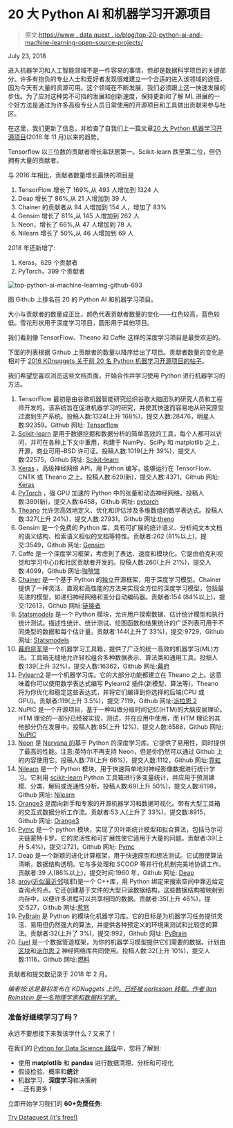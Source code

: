 # 20 大 Python AI 和机器学习开源项目

> 原文:[https://www . data quest . io/blog/top-20-python-ai-and-machine-learning-open-source-projects/](https://www.dataquest.io/blog/top-20-python-ai-and-machine-learning-open-source-projects/)

July 23, 2018

进入机器学习和人工智能领域不是一件容易的事情，但却是数据科学项目的关键部分。许多有抱负的专业人士和爱好者发现很难建立一个合适的进入该领域的途径，因为今天有大量的资源可用。这个领域在不断发展，我们必须跟上这一快速发展的步伐。为了应对这种势不可挡的发展和创新速度，保持更新和了解 ML 进展的一个好方法是通过为许多高级专业人员日常使用的开源项目和工具做出贡献来参与社区。

在这里，我们更新了信息，并检查了自我们上一篇文章[20 大 Python 机器学习开源项目](https://www.kdnuggets.com/2016/11/top-20-python-machine-learning-open-source-updated.html)(2016 年 11 月)以来的趋势。

Tensorflow 以三位数的贡献者增长率跃居第一。Scikit-learn 跌至第二位，但仍拥有大量的贡献者。

与 2016 年相比，贡献者数量增长最快的项目是

1.  TensorFlow 增长了 169%,从 493 人增加到 1324 人
2.  Deap 增长了 86%,从 21 人增加到 39 人
3.  Chainer 的贡献者从 84 人增加到 154 人，增加了 83%
4.  Gensim 增长了 81%,从 145 人增加到 262 人
5.  Neon，增长了 66%,从 47 人增加到 78 人
6.  Nilearn 增长了 50%,从 46 人增加到 69 人

2018 年还新增了:

1.  Keras，629 个贡献者
2.  PyTorch，399 个贡献者

![top-python-ai-machine-learning-github-693](../Images/97bc08849b0b559066e701de783711f1.png)

图 Github 上排名前 20 的 Python AI 和机器学习项目。

大小与贡献者的数量成正比，颜色代表贡献者数量的变化——红色较高，蓝色较低。雪花形状用于深度学习项目，圆形用于其他项目。

我们看到像 TensorFlow、Theano 和 Caffe 这样的深度学习项目是最受欢迎的。

下面的列表根据 Github 上贡献者的数量以降序给出了项目。贡献者数量的变化是相对于 [2016 KDnuggets 关于前 20 名 Python 机器学习开源项目的帖子](https://www.kdnuggets.com/2016/11/top-20-python-machine-learning-open-source-updated.html)。

我们希望您喜欢浏览这些文档页面，开始合作并学习使用 Python 进行机器学习的方法。

1.  TensorFlow 最初是由谷歌机器智能研究组织谷歌大脑团队的研究人员和工程师开发的。该系统旨在促进机器学习的研究，并使其快速而容易地从研究原型过渡到生产系统。投稿人数:1324(上升 168%)，提交人数:28476，明星人数:92359。Github 网址: [Tensorflow](https://github.com/tensorflow/tensorflow)
2.  [Scikit-learn](https://scikit-learn.org/) 是用于数据挖掘和数据分析的简单高效的工具，每个人都可以访问，并可在各种上下文中重用，构建于 NumPy、SciPy 和 matplotlib 之上，开源，商业可用–BSD 许可证。投稿人数:1019(上升 39%)，提交人数:22575，Github 网址: [Scikit-learn](https://github.com/scikit-learn/scikit-learn)
3.  [Keras](https://keras.io/) ，高级神经网络 API，用 Python 编写，能够运行在 TensorFlow、CNTK 或 Theano 之上。投稿人数:629(新)，提交人数:4371，Github 网址: [Keras](https://github.com/keras-team/keras)
4.  [PyTorch](https://pytorch.org/) ，强 GPU 加速的 Python 中的张量和动态神经网络。投稿人数:399(新)，提交人数:6458，Github 网址: [pytorch](https://github.com/pytorch/pytorch)
5.  [Theano](https://github.com/pymc-devs/theano-pymc) 允许您高效地定义、优化和评估涉及多维数组的数学表达式。投稿人数:327(上升 24%)，提交人数:27931，Github 网址:[theno](https://github.com/Theano/Theano)
6.  Gensim 是一个免费的 Python 库，具有可扩展的统计语义、分析纯文本文档的语义结构、检索语义相似的文档等特性。贡献者:262 (81%以上)，提交:3549，Github 网址: [Gensim](https://github.com/RaRe-Technologies/gensim)
7.  Caffe 是一个深度学习框架，考虑到了表达、速度和模块化。它是由伯克利视觉和学习中心()和社区贡献者开发的。投稿人数:260(上升 21%)，提交人数:4099，Github 网址:[咖啡馆](https://github.com/BVLC/caffe)
8.  [Chainer](https://chainer.org/) 是一个基于 Python 的独立开源框架，用于深度学习模型。Chainer 提供了一种灵活、直观和高性能的方法来实现全方位的深度学习模型，包括最先进的模型，如递归神经网络和变分自动编码器。贡献者:154 (84%以上)，提交:12613，Github 网址:[链接者](https://github.com/chainer/chainer)
9.  [Statsmodels](https://www.statsmodels.org/stable/index.html) 是一个 Python 模块，允许用户探索数据、估计统计模型和执行统计测试。描述性统计、统计测试、绘图函数和结果统计的广泛列表可用于不同类型的数据和每个估计量。贡献者:144(上升了 33%)，提交:9729，Github 网址: [Statsmodels](https://github.com/statsmodels/statsmodels/)
10.  [幕府将军](https://shogun-toolbox.org/)是一个机器学习工具箱，提供了广泛的统一高效的机器学习(ML)方法。工具箱无缝地允许轻松组合多种数据表示、算法类和通用工具。投稿人数:139(上升 32%)，提交人数:16362，Github 网址:[幕府](https://github.com/shogun-toolbox/shogun)
11.  [Pylearn2](https://github.com/lisa-lab/pylearn2) 是一个机器学习库。它的大部分功能都建立在 Theano 之上。这意味着你可以使用数学表达式编写 Pylearn2 插件(新模型、算法等)，Theano 将为你优化和稳定这些表达式，并将它们编译到你选择的后端(CPU 或 GPU)。贡献者:119(上升 3.5%)，提交:7119，Github 网址:[派拉恩 2](https://github.com/lisa-lab/pylearn2)
12.  NuPIC 是一个开源项目，基于一种叫做分级时间记忆(HTM)的大脑皮层理论。HTM 理论的一部分已经被实现，测试，并在应用中使用，而 HTM 理论的其他部分仍在发展中。投稿人数:85(上升 12%)，提交人数:6588，Github 网址: [NuPIC](https://github.com/numenta/nupic)
13.  [Neon](https://github.com/NervanaSystems/neon) 是 [Nervana 的](https://ai.intel.com/)基于 Python 的深度学习库。它提供了易用性，同时提供了最高的性能。注意:英特尔不再支持 Neon，但是你仍然可以通过 Github 上的内容使用它。投稿人数:78(上升 66%)，提交人数:1112，Github 网址:[霓虹](https://github.com/NervanaSystems/neon)
14.  [Nilearn](https://nilearn.github.io/) 是一个 Python 模块，用于快速简单地对神经影像数据进行统计学习。它利用 [scikit-learn](https://scikit-learn.org/stable/) Python 工具箱进行多变量统计，并应用于预测建模、分类、解码或连通性分析。投稿人数:69(上升 50%)，提交人数:6198，Github 网址: [Nilearn](https://github.com/nilearn/nilearn)
15.  [Orange3](https://orange.biolab.si/) 是面向新手和专家的开源机器学习和数据可视化。带有大型工具箱的交互式数据分析工作流。贡献者:53 人(上升了 33%)，提交数:8915，Github 网址: [Orange3](https://github.com/biolab/orange3)
16.  [Pymc](https://pymc-devs.github.io/pymc/README.html) 是一个 python 模块，实现了贝叶斯统计模型和拟合算法，包括马尔可夫链蒙特卡罗。它的灵活性和可扩展性使它适用于大量的问题。贡献者:39(上升 5.4%)，提交:2721，Github 网址: [Pymc](https://github.com/pymc-devs/pymc)
17.  Deap 是一个新颖的进化计算框架，用于快速原型和想法测试。它试图使算法清晰，数据结构透明。它与多处理和 SCOOP 等并行化机制完美地协调工作。贡献者:39 人(86%以上)，提交时间:1960 年，Github 网址: [Deap](https://github.com/deap/deap)
18.  [aroy](https://pypi.org/project/annoy/)([近似最近邻](https://en.wikipedia.org/wiki/Nearest_neighbor_search#Approximate_nearest_neighbor)哦耶)是一个 C++库，用 Python 绑定来搜索空间中靠近给定查询点的点。它还创建基于文件的大型只读数据结构，这些数据结构被映射到内存中，以便许多进程可以共享相同的数据。贡献者:35(上升 46%)，提交:527，Github 网址:[惹怒](https://github.com/spotify/annoy)
19.  [PyBrain](https://pybrain.org/) 是 Python 的模块化机器学习库。它的目标是为机器学习任务提供灵活、易用但仍然强大的算法，并提供各种预定义的环境来测试和比较您的算法。贡献者:32(上升了 3%)，提交:992，Github 网址: [PyBrain](https://github.com/pybrain/pybrain)
20.  [Fuel](https://fuel.readthedocs.io/en/latest/) 是一个数据管道框架，为你的机器学习模型提供它们需要的数据。计划由[区块](https://github.com/mila-udem/blocks)和[派尔恩 2](https://github.com/lisa-lab/pylearn2) 神经网络库共同使用。投稿人数:32(上升 10%)，提交人数:1116，Github 网址:[燃料](https://github.com/mila-udem/fuel)

贡献者和提交数记录于 2018 年 2 月。

*编者按:这是最初发布在 KDNuggets 上的[，已经被 perlesson 转载。作者 Ilan Reinstein 是一名物理学家和数据科学家。](https://www.kdnuggets.com/2018/02/top-20-python-ai-machine-learning-open-source-projects.html?utm_source=dataquest&utm_medium=blog)*

### 准备好继续学习了吗？

永远不要想接下来我该学什么？又来了！

在我们的 [Python for Data Science 路径](/path/data-scientist/)中，您将了解到:

*   使用 **matplotlib** 和 **pandas** 进行数据清理、分析和可视化
*   假设检验、概率和**统计**
*   机器学习、**深度学习**和决策树
*   ...还有更多！

立即开始学习我们的 **60+免费任务**:

[Try Dataquest (it's free!)](https://app.dataquest.io/signup)